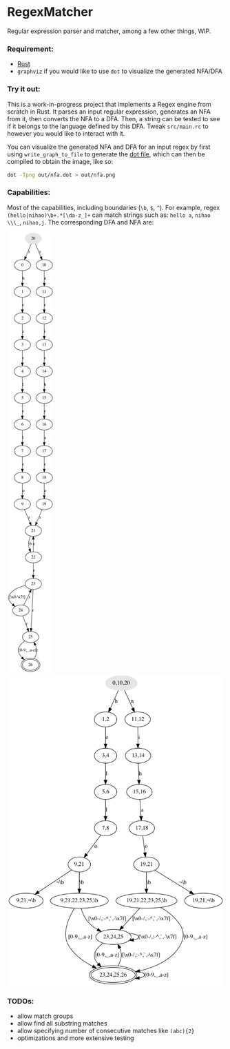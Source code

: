 # RegexMatcher

Regular expression parser and matcher, among a few other things, WIP.

### Requirement:

- [Rust](https://www.rust-lang.org/tools/install) 
- `graphviz` if you would like to use `dot` to visualize the generated NFA/DFA

### Try it out:

This is a work-in-progress project that implements a Regex engine from scratch in Rust.
It parses an input regular expression, generates an NFA from it, then converts the NFA
to a DFA. Then, a string can be tested to see if it belongs to the language defined by 
this DFA. Tweak `src/main.rc` to however you would like to interact with it.

You can visualize the generated NFA and DFA for an input regex by first using
`write_graph_to_file` to generate the [dot file](https://en.wikipedia.org/wiki/DOT_(graph_description_language)),
which can then be compiled to obtain the image, like so: 
```bash
dot -Tpng out/nfa.dot > out/nfa.png
```

### Capabilities:

Most of the capabilities, including boundaries (`\b`, `$`, `^`). For example, regex `(hello|nihao)\b+.*[\da-z_]+` can 
match strings such as: `hello a`, `nihao   \\\_`, `nihao,j`. The corresponding DFA and NFA are:

![NFA for example](examples/nfa.png)
![DFA for example](examples/dfa.png)

### TODOs:

- allow match groups 
- allow find all substring matches
- allow specifying number of consecutive matches like `(abc){2}`
- optimizations and more extensive testing
